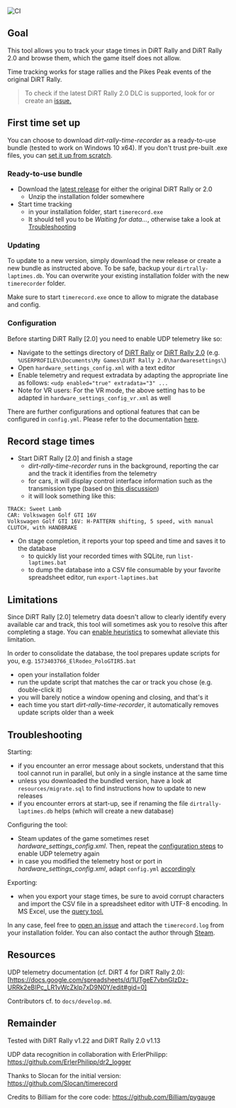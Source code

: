 ![CI](https://github.com/soong-construction/dirt-rally-time-recorder/workflows/CI/badge.svg)

## Goal
This tool allows you to track your stage times in DiRT Rally and DiRT Rally 2.0 and browse them, which the game itself does not allow.  

Time tracking works for stage rallies and the Pikes Peak events of the original DiRT Rally.  

> To check if the latest DiRT Rally 2.0 DLC is supported, look for or create an [issue.](https://github.com/soong-construction/dirt-rally-time-recorder/issues?q=label%3ADLC) 

## First time set up

You can choose to download *dirt-rally-time-recorder* as a ready-to-use bundle (tested to work on Windows 10 x64). If you don't trust pre-built .exe files, you can [set it up from scratch](docs/setup-from-scratch.md). 

### Ready-to-use bundle
- Download the [latest release](https://github.com/soong-construction/dirt-rally-time-recorder/releases/latest) for either the original DiRT Rally or 2.0
  - Unzip the installation folder somewhere
- Start time tracking  
  - in your installation folder, start `timerecord.exe` 
  - It should tell you to be *Waiting for data...*, otherwise take a look at [Troubleshooting](#troubleshooting)  

### Updating
To update to a new version, simply download the new release or create a new bundle as instructed above. To be safe, backup your `dirtrally-laptimes.db`. You can overwrite your existing installation folder with the new `timerecorder` folder.  

Make sure to start `timerecord.exe` once to allow to migrate the database and config. 

### Configuration
Before starting DiRT Rally [2.0] you need to enable UDP telemetry like so:
- Navigate to the settings directory of [DiRT Rally](https://www.pcgamingwiki.com/wiki/DiRT_Rally#Configuration_file.28s.29_location) or [DiRT Rally 2.0](https://www.pcgamingwiki.com/wiki/DiRT_Rally_2.0#Configuration_file.28s.29_location) (e.g. `%USERPROFILE%\Documents\My Games\DiRT Rally 2.0\hardwaresettings\`)
- Open `hardware_settings_config.xml` with a text editor
- Enable telemetry and request extradata by adapting the appropriate line as follows: `<udp enabled="true" extradata="3" ...`  
- Note for VR users: For the VR mode, the above setting has to be adapted in  `hardware_settings_config_vr.xml` as well

There are further configurations and optional features that can be configured in `config.yml`. Please refer to the documentation [here](docs/configuration.md).
  
## Record stage times
- Start DiRT Rally [2.0] and finish a stage  
  - *dirt-rally-time-recorder* runs in the background, reporting the car and the track it identifies from the telemetry  
  - for cars, it will display control interface information such as the transmission type (based on [this discussion](http://forums.codemasters.com/discussion/7071/dirt-rally-handbrake-and-transmission-information)) 
  - it will look something like this:
```
TRACK: Sweet Lamb
CAR: Volkswagen Golf GTI 16V
Volkswagen Golf GTI 16V: H-PATTERN shifting, 5 speed, with manual CLUTCH, with HANDBRAKE
```
- On stage completion, it reports your top speed and time and saves it to the database 
  - to quickly list your recorded times with SQLite, run `list-laptimes.bat`  
  - to dump the database into a CSV file consumable by your favorite spreadsheet editor, run `export-laptimes.bat`  

## Limitations
Since DiRT Rally [2.0] telemetry data doesn't allow to clearly identify every available car and track, this tool will sometimes ask you to resolve this after completing a stage. You can [enable heuristics](docs/configuration.md#heuristics) to somewhat alleviate this limitation.  

In order to consolidate the database, the tool prepares update scripts for you, e.g. `1573403766_ElRodeo_PoloGTIR5.bat`
- open your installation folder  
- run the update script that matches the car or track you chose (e.g. double-click it)  
- you will barely notice a window opening and closing, and that's it
- each time you start *dirt-rally-time-recorder*, it automatically removes update scripts older than a week 

## Troubleshooting
Starting:
- if you encounter an error message about sockets, understand that this tool cannot run in parallel, but only in a single instance at the same time
- unless you downloaded the bundled version, have a look at `resources/migrate.sql` to find instructions how to update to new releases
- if you encounter errors at start-up, see if renaming the file `dirtrally-laptimes.db` helps (which will create a new database) 

Configuring the tool: 
- Steam updates of the game sometimes reset *hardware_settings_config.xml*. Then, repeat the [configuration steps](#configuration) to enable UDP telemetry again
- in case you modified the telemetry host or port in *hardware_settings_config.xml*, adapt `config.yml` [accordingly](docs/configuration.md#telemetry)

Exporting:
- when you export your stage times, be sure to avoid corrupt characters and import the CSV file in a spreadsheet editor with UTF-8 encoding. In MS Excel, use the [query tool.](https://support.office.com/en-us/article/import-data-from-external-data-sources-power-query-be4330b3-5356-486c-a168-b68e9e616f5a)   

In any case, feel free to [open an issue](https://github.com/soong-construction/dirt-rally-time-recorder/issues/new) and attach the `timerecord.log` from your installation folder. You can also contact the author through [Steam](https://steamcommunity.com/id/soong-construction).


## Resources
UDP telemetry documentation (cf. DiRT 4 for DiRT Rally 2.0):  
[https://docs.google.com/spreadsheets/d/1UTgeE7vbnGIzDz-URRk2eBIPc_LR1vWcZklp7xD9N0Y/edit#gid=0]

Contributors cf. to `docs/develop.md`.

## Remainder
Tested with DiRT Rally v1.22 and DiRT Rally 2.0 v1.13

UDP data recognition in collaboration with ErlerPhilipp: https://github.com/ErlerPhilipp/dr2_logger 

Thanks to Slocan for the initial version: https://github.com/Slocan/timerecord

Credits to Billiam for the core code: https://github.com/Billiam/pygauge
